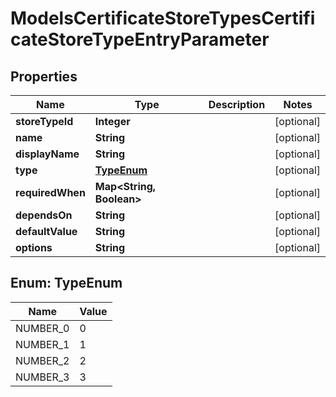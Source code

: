 

# ModelsCertificateStoreTypesCertificateStoreTypeEntryParameter


## Properties

| Name | Type | Description | Notes |
|------------ | ------------- | ------------- | -------------|
|**storeTypeId** | **Integer** |  |  [optional] |
|**name** | **String** |  |  [optional] |
|**displayName** | **String** |  |  [optional] |
|**type** | [**TypeEnum**](#TypeEnum) |  |  [optional] |
|**requiredWhen** | **Map&lt;String, Boolean&gt;** |  |  [optional] |
|**dependsOn** | **String** |  |  [optional] |
|**defaultValue** | **String** |  |  [optional] |
|**options** | **String** |  |  [optional] |



## Enum: TypeEnum

| Name | Value |
|---- | -----|
| NUMBER_0 | 0 |
| NUMBER_1 | 1 |
| NUMBER_2 | 2 |
| NUMBER_3 | 3 |



